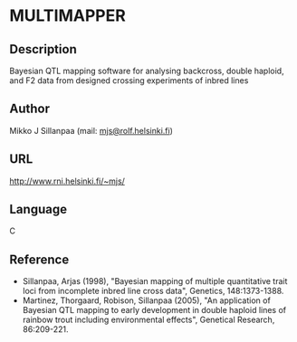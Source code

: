 # MULTIMAPPER

## Description
Bayesian QTL mapping software for analysing backcross, double haploid, and F2 data from designed crossing experiments of inbred lines

## Author
Mikko J Sillanpaa (mail: mjs@rolf.helsinki.fi)

## URL
http://www.rni.helsinki.fi/~mjs/

## Language
C

## Reference
* Sillanpaa, Arjas (1998), "Bayesian mapping of multiple quantitative trait loci from incomplete inbred line cross data", Genetics, 148:1373-1388.
* Martinez, Thorgaard, Robison, Sillanpaa (2005), "An application of Bayesian QTL mapping to early development in double haploid lines of rainbow trout including environmental effects", Genetical Research, 86:209-221.